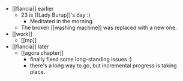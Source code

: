 - [[flancia]] earlier
  - 23 is [[Lady Burup]]'s day :)
    - Meditated in the morning.
  - The broken [[washing machine]] was replaced with a new one.
- [[work]]
  - [[mp]]
- [[flancia]] later
  - [[agora chapter]]
    - finally fixed some long-standing issues :)
    - there's a long way to go, but incremental progress is taking place.
